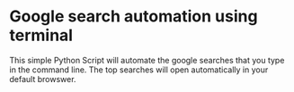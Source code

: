 # Google search automation using terminal
This simple Python Script will automate the google searches that you type in the command line. The top searches will open automatically in your default browswer.
